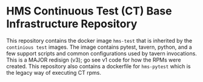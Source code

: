 # HMS Continuous Test (CT) Base Infrastructure Repository

This repository contains the docker image `hms-test` that is inherited by the `continious test` images.  The image contains pytest, tavern, python, and a few support scripts and common configurations used by tavern invocations.
This is a MAJOR redisign (v3); go see v1 code for how the RPMs were created.
This repository also contains a dockerfile for `hms-pytest` which is the legacy way of executing CT rpms.   
